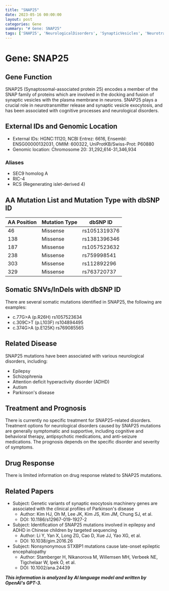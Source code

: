```yaml
---
title: "SNAP25"
date: 2023-05-16 00:00:00
layout: post
categories: Gene
summary: "# Gene: SNAP25"
tags: ['SNAP25', 'NeurologicalDisorders', 'SynapticVesicles', 'NeurotransmitterRelease', 'Mutation', 'Treatment', 'Prognosis', 'DrugResponse']
---
```


# Gene: SNAP25

## Gene Function
SNAP25 (Synaptosomal-associated protein 25) encodes a member of the SNAP family of proteins which are involved in the docking and fusion of synaptic vesicles with the plasma membrane in neurons. SNAP25 plays a crucial role in neurotransmitter release and synaptic vesicle exocytosis, and has been associated with cognitive processes and neurological disorders.

## External IDs and Genomic Location
- External IDs: HGNC:11120, NCBI Entrez: 6616, Ensembl: ENSG00000132031, OMIM: 600322, UniProtKB/Swiss-Prot: P60880 
- Genomic location: Chromosome 20: 31,292,614-31,346,934

### Aliases
- SEC9 homolog A
- RIC-4
- RCS (Regenerating islet-derived 4)

## AA Mutation List and Mutation Type with dbSNP ID
| AA Position | Mutation Type | dbSNP ID |
|-------------|---------------|----------|
| 46 | Missense | rs1051319376 |
| 138 | Missense | rs1381396346 |
| 187 | Missense | rs1057523632 |
| 238 | Missense | rs759998541 |
| 303 | Missense | rs112892296 |
| 329 | Missense | rs763720737 |

## Somatic SNVs/InDels with dbSNP ID
There are several somatic mutations identified in SNAP25, the following are examples:
- c.77G>A (p.R26H) rs1057523634 
- c.309C>T (p.L103F) rs104894495
- c.374G>A (p.E125K) rs769085565

## Related Disease
SNAP25 mutations have been associated with various neurological disorders, including:
- Epilepsy
- Schizophrenia
- Attention deficit hyperactivity disorder (ADHD)
- Autism
- Parkinson's disease

## Treatment and Prognosis
There is currently no specific treatment for SNAP25-related disorders. Treatment options for neurological disorders caused by SNAP25 mutations are generally symptomatic and supportive, including cognitive and behavioral therapy, antipsychotic medications, and anti-seizure medications. The prognosis depends on the specific disorder and severity of symptoms.

## Drug Response
There is limited information on drug response related to SNAP25 mutations.

## Related Papers
- Subject: Genetic variants of synaptic exocytosis machinery genes are associated with the clinical profiles of Parkinson's disease 
  - Author: Kim HJ, Oh M, Lee JK, Kim JS, Kim JM, Chung SJ, et al. 
  - DOI: 10.1186/s12967-019-1927-2
- Subject: Identification of SNAP25 mutations involved in epilepsy and ADHD in Chinese children by targeted sequencing 
  - Author: Li Y, Yan X, Long ZG, Cao D, Xue JJ, Yao XG, et al. 
  - DOI: 10.1038/gim.2016.26
- Subject: Nonsynonymous STXBP1 mutations cause late-onset epileptic encephalopathy 
  - Author: Stamberger H, Nikanorova M, Willemsen MH, Verbeek NE, Tigchelaar W, Ipek Ö, et al. 
  - DOI: 10.1002/ana.24439

**_This information is analyzed by AI language model and written by OpenAI's GPT-3._**